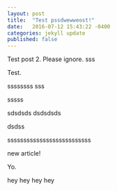 ```yaml
---
layout: post
title:  "Test pssdwewweost!"
date:   2016-07-12 15:43:22 -0400
categories: jekyll update
published: false
---
```

Test post 2. Please ignore.
sss

Test.

ssssssss
sss

sssss

sdsdsds
dsdsdsds

dsdss

ssssssssssssssssssssssssss

new article!


Yo.



hey hey hey hey
